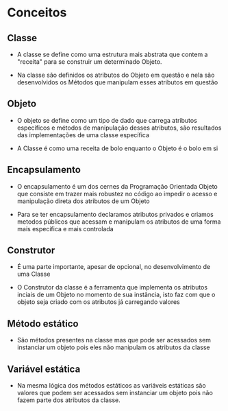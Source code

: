# Conceitos

## Classe
- A classe se define  como uma estrutura mais abstrata que contem a "receita" para se construir um determinado Objeto.

- Na classe são definidos os atributos do Objeto em questão e nela são desenvolvidos os Métodos que manipulam esses atributos em questão

## Objeto
- O objeto se define como um tipo de dado que carrega atributos específicos e métodos de manipulação desses atributos, são resultados das implementações de uma classe específica

- A Classe é como uma receita de bolo enquanto o Objeto é o bolo em si

## Encapsulamento
- O encapsulamento é um dos cernes da Programação Orientada Objeto que consiste em trazer mais robustez no código ao impedir o acesso e manipulação direta dos atributos de um Objeto

- Para se ter encapsulamento declaramos atributos privados e criamos metodos públicos que acessam e manipulam os atributos de uma forma mais específica e mais controlada

## Construtor
- É uma parte importante, apesar de opcional, no desenvolvimento de uma Classe

- O Construtor da classe é a ferramenta que implementa os atributos inciais de um Objeto no momento de sua instância, isto faz com que o objeto seja criado com  os atributos já carregando valores

## Método estático
- São métodos presentes na classe mas que pode ser acessados sem instanciar um objeto pois eles não manipulam os atributos da classe

## Variável estática
- Na mesma lógica dos métodos estáticos as variáveis estáticas são valores que podem ser acessados sem instanciar um objeto pois não fazem parte dos atributos da classe.